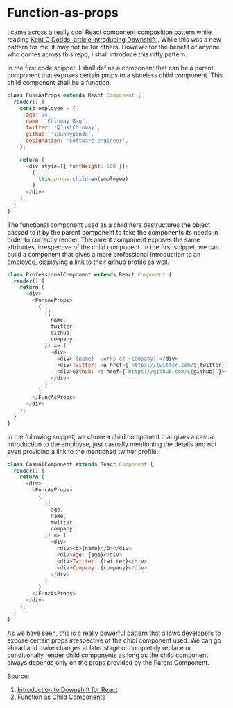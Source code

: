 # Function-as-props

I came across a really cool React component composition pattern while reading [Kent C Dodds' article introducing Downshift ](https://medium.com/@kentcdodds/introducing-downshift-for-react-b1de3fca0817 "url"). While this was a new pattern for me, it may not be for others. However for the benefit of anyone who comes across this repo, I shall introduce this nifty pattern. 

In the first code snippet, I shall define a component that can be a parent component that exposes certain props to a stateless child component. This child component shall be a function.

```javascript
class FuncAsProps extends React.Component {
  render() {
    const employee = {
      age: 24,
      name: 'Chinmay Bag',
      twitter: '@JustChinmay',
      github: 'spunkypanda',
      designation: 'Software engineer',
    };

    return (
      <div style={{ fontWeight: 500 }}>
        {
          this.props.children(employee)
        }
      </div>
    );
  }
}
```

The functional component used as a child here destructures the object passed to it by the parent component to take the components its needs in order to correctly render. The parent component exposes the same attributes, irrespective of the child component. In the first snippet, we can build a component that gives a more professional introduction to an employee, displaying a link to their github profile as well.

```javascript
class ProfessionalComponent extends React.Component {
  render() {
    return (
      <div>
        <FuncAsProps>
          {
            ({
              name,
              twitter,
              github,
              company,
            }) => (
              <div>
                <div>`{name}  works at {company}`</div>
                <div>Twitter: <a href={`https://twitter.com/${twitter}`}>{twitter}</a></div>
                <div>Github: <a href={`https://github.com/${github}`}>{github}</a></div>
              </div>
            )
          }
        </FuncAsProps>
      </div>
    );
  }
}
```

In the following snippet, we chose a child component that gives a casual introduction to the employee, just casually mentioning the details and not even providing a link to the mentioned twitter profile.

```javascript
class CasualComponent extends React.Component {
  render() {
    return (
      <div>
        <FuncAsProps>
          {
            ({
              age,
              name,
              twitter,
              company,
            }) => (
              <div>
                <div><b>{name}</b></div>
                <div>Age: {age}</div>
                <div>Twitter: {twitter}</div>
                <div>Company: {company}</div>
              </div>
            )
          }
        </FuncAsProps>
      </div>
    );
  }
}
```
As we have seen, this is a really powerful pattern that allows developers to expose certain props irrespective of the chidl component used. We can go ahead and make changes at later stage or completely replace or conditionally render child components as long as the child component always depends only on the props provided by the Parent Component.


Source:
1. [Introduction to Downshift for React](https://medium.com/@kentcdodds/introducing-downshift-for-react-b1de3fca0817 "url")
2. [Function as Child Components](https://medium.com/merrickchristensen/function-as-child-components-5f3920a9ace9 "url")
